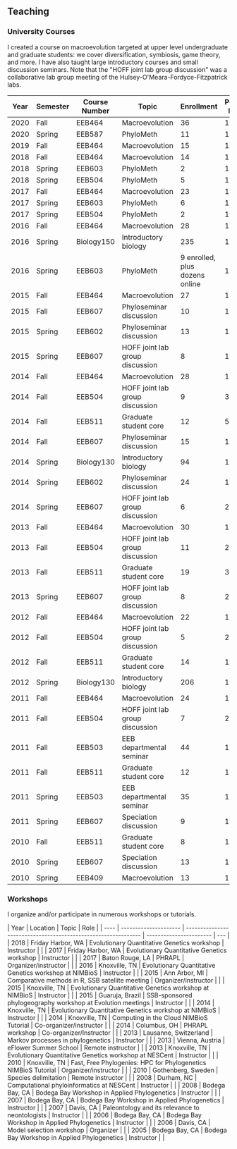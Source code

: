 

## Teaching

### University Courses

I created a course on macroevolution targeted at upper level undergraduate and graduate students: we cover diversification, symbiosis, game theory, and more. I have also taught large introductory courses and small discussion seminars. Note that the "HOFF joint lab group discussion" was a collaborative lab group meeting of the Hulsey-O'Meara-Fordyce-Fitzpatrick labs.

| Year | Semester | Course Number | Topic                           | Enrollment                     | Percent Effort |     |
| ---- | -------- | ------------- | ------------------------------- | ------------------------------ | -------------- | --- |
| 2020 | Fall     | EEB464        | Macroevolution                  | 36                             | 100            |     |
| 2020 | Spring   | EEB587        | PhyloMeth                       | 11                             | 100            |     |
| 2019 | Fall     | EEB464        | Macroevolution                  | 15                             | 100            |     |
| 2018 | Fall     | EEB464        | Macroevolution                  | 14                             | 100            |     |
| 2018 | Spring   | EEB603        | PhyloMeth                       | 2                              | 100            |     |
| 2018 | Spring   | EEB504        | PhyloMeth                       | 5                              | 100            |     |
| 2017 | Fall     | EEB464        | Macroevolution                  | 23                             | 100            |     |
| 2017 | Spring   | EEB603        | PhyloMeth                       | 6                              | 100            |     |
| 2017 | Spring   | EEB504        | PhyloMeth                       | 2                              | 100            |     |
| 2016 | Fall     | EEB464        | Macroevolution                  | 28                             | 100            |     |
| 2016 | Spring   | Biology150    | Introductory biology            | 235                            | 100            |     |
| 2016 | Spring   | EEB603        | PhyloMeth                       | 9 enrolled, plus dozens online | 100            |     |
| 2015 | Fall     | EEB464        | Macroevolution                  | 27                             | 100            |     |
| 2015 | Fall     | EEB607        | Phyloseminar discussion         | 10                             | 100            |     |
| 2015 | Spring   | EEB602        | Phyloseminar discussion         | 13                             | 100            |     |
| 2015 | Spring   | EEB607        | HOFF joint lab group discussion | 8                              | 100            |     |
| 2014 | Fall     | EEB464        | Macroevolution                  | 28                             | 100            |     |
| 2014 | Fall     | EEB504        | HOFF joint lab group discussion | 9                              | 33             |     |
| 2014 | Fall     | EEB511        | Graduate student core           | 12                             | 50             |     |
| 2014 | Fall     | EEB607        | Phyloseminar discussion         | 15                             | 100            |     |
| 2014 | Spring   | Biology130    | Introductory biology            | 94                             | 100            |     |
| 2014 | Spring   | EEB602        | Phyloseminar discussion         | 24                             | 100            |     |
| 2014 | Spring   | EEB607        | HOFF joint lab group discussion | 6                              | 25             |     |
| 2013 | Fall     | EEB464        | Macroevolution                  | 30                             | 100            |     |
| 2013 | Fall     | EEB504        | HOFF joint lab group discussion | 11                             | 25             |     |
| 2013 | Fall     | EEB511        | Graduate student core           | 19                             | 33             |     |
| 2013 | Spring   | EEB607        | HOFF joint lab group discussion | 8                              | 25             |     |
| 2012 | Fall     | EEB464        | Macroevolution                  | 22                             | 100            |     |
| 2012 | Fall     | EEB504        | HOFF joint lab group discussion | 5                              | 25             |     |
| 2012 | Fall     | EEB511        | Graduate student core           | 14                             | 13             |     |
| 2012 | Spring   | Biology130    | Introductory biology            | 206                            | 100            |     |
| 2011 | Fall     | EEB464        | Macroevolution                  | 24                             | 100            |     |
| 2011 | Fall     | EEB504        | HOFF joint lab group discussion | 7                              | 25             |     |
| 2011 | Fall     | EEB503        | EEB departmental seminar        | 44                             | 100            |     |
| 2011 | Fall     | EEB511        | Graduate student core           | 12                             | 13             |     |
| 2011 | Spring   | EEB503        | EEB departmental seminar        | 35                             | 100            |     |
| 2011 | Spring   | EEB607        | Speciation discussion           | 9                              | 100            |     |
| 2010 | Fall     | EEB511        | Graduate student core           | 8                              | 13             |     |
| 2010 | Spring   | EEB607        | Speciation discussion           | 13                             | 100            |     |
| 2010 | Spring   | EEB409        | Macroevolution                  | 13                             | 100            |     |

### Workshops

I organize and/or participate in numerous workshops or tutorials.

| Year |       Location        |                             Topic                              |          Role           |
| ---- | --------------------- | -------------------------------------------------------------- | ----------------------- | --- |
| 2018 | Friday Harbor, WA         | Evolutionary Quantitative Genetics workshop         | Instructor              |     |
| 2017 | Friday Harbor, WA         | Evolutionary Quantitative Genetics workshop         | Instructor              |     |
| 2017 | Baton Rouge, LA       | PHRAPL                                                         | Organizer/instructor    |     |
| 2016 | Knoxville, TN         | Evolutionary Quantitative Genetics workshop at NIMBioS         | Instructor              |     |
| 2015 | Ann Arbor, MI         | Comparative methods in R, SSB satellite meeting                | Organizer/instructor    |     |
| 2015 | Knoxville, TN         | Evolutionary Quantitative Genetics workshop at NIMBioS         | Instructor              |     |
| 2015 | Guaruja, Brazil       | SSB-sponsored phylogeography workshop at Evolution meetings    | Instructor              |     |
| 2014 | Knoxville, TN         | Evolutionary Quantitative Genetics workshop at NIMBioS         | Instructor              |     |
| 2014 | Knoxville, TN         | Computing in the Cloud NIMBioS Tutorial                        | Co-organizer/instructor |     |
| 2014 | Columbus, OH          | PHRAPL workshop                                                | Co-organizer/Instructor |     |
| 2013 | Lausanne, Switzerland | Markov processes in phylogenetics                              | Instructor              |     |
| 2013 | Vienna, Austria       | eFlower Summer School                                          | Remote instructor       |     |
| 2013 | Knoxville, TN         | Evolutionary Quantitative Genetics workshop at NESCent         | Instructor              |     |
| 2010 | Knoxville, TN         | Fast, Free Phylogenies: HPC for Phylogenetics NIMBioS Tutorial | Organizer/instructor    |     |
| 2010 | Gothenberg, Sweden    | Species delimitation                                           | Remote instructor       |     |
| 2008 | Durham, NC            | Computational phyloinformatics at NESCent                      | Instructor              |     |
| 2008 | Bodega Bay, CA        | Bodega Bay Workshop in Applied Phylogenetics                   | Instructor              |     |
| 2007 | Bodega Bay, CA        | Bodega Bay Workshop in Applied Phylogenetics                   | Instructor              |     |
| 2007 | Davis, CA             | Paleontology and its relevance to neontologists                | Instructor              |     |
| 2006 | Bodega Bay, CA        | Bodega Bay Workshop in Applied Phylogenetics                   | Instructor              |     |
| 2006 | Davis, CA             | Model selection workshop                                       | Organizer               |     |
| 2005 | Bodega Bay, CA        | Bodega Bay Workshop in Applied Phylogenetics                   | Instructor              |     |
